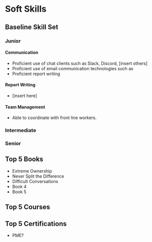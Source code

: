 
# Soft Skills

## Baseline Skill Set

### Junior
#### Communication
- Proficient use of chat clients such as Slack, Discord, [insert others]
- Proficient use of email communication technologies such as 
- Proficient report writing

#### Report Writing
- [insert here]

#### Team Management
- Able to coordinate with front line workers.

### Intermediate

### Senior

## Top 5 Books
- Extreme Ownership
- Never Split the Difference
- Difficult Conversations
- Book 4
- Book 5

## Top 5 Courses

## Top 5 Certifications
- PME?

